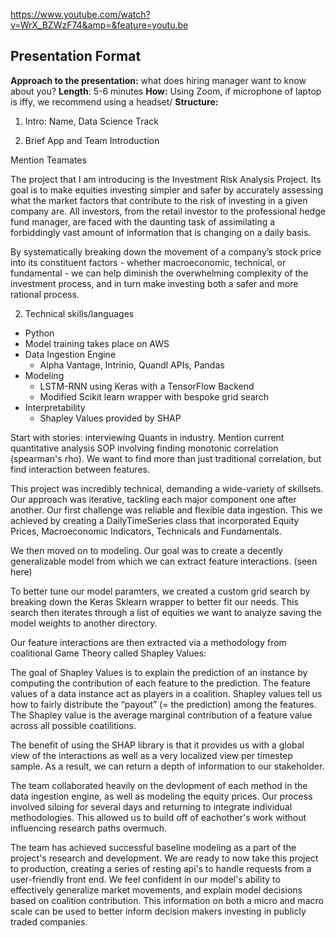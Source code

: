 https://www.youtube.com/watch?v=WrX_BZWzF74&amp=&feature=youtu.be
## Presentation Format
**Approach to the presentation:** what does hiring manager want to know about you? 
**Length**: 5-6 minutes
**How:** Using Zoom, if microphone of laptop is iffy, we recommend using a headset/
**Structure:**
1. Intro: Name, Data Science Track

 
2. Brief App and Team Introduction

Mention Teamates

The project that I am introducing is the Investment Risk Analysis Project.  Its goal is to make equities investing simpler and safer by accurately assessing what the market factors that contribute to the risk of investing in a given company are. All investors, from the retail investor to the professional hedge fund manager, are faced with the daunting task of assimilating a forbiddingly vast amount of information that is changing on a daily basis.

By systematically breaking down the movement of a company’s stock price into its constituent factors - whether macroeconomic, technical, or fundamental - we can help diminish the overwhelming complexity of the investment process, and in turn make investing both a safer and more rational process.


2. Technical skills/languages
 - Python
 - Model training takes place on AWS
 - Data Ingestion Engine
     - Alpha Vantage, Intrinio, Quandl APIs, Pandas
 - Modeling 
     - LSTM-RNN using Keras with a TensorFlow Backend
     - Modified Scikit learn wrapper with bespoke grid search
 - Interpretability
     - Shapley Values provided by SHAP
    
Start with stories: interviewing Quants in industry. Mention current quantitative analysis SOP involving finding monotonic correlation (spearman's rho). We want to find more than just traditional correlation, but find interaction between features. 
    
This project was incredibly technical, demanding a wide-variety of skillsets. Our approach was iterative, tackling each major component one after another. Our first challenge was reliable and flexible data ingestion. This we achieved by creating a DailyTimeSeries class that incorporated Equity Prices, Macroeconomic Indicators, Technicals and Fundamentals. 

We then moved on to modeling. Our goal was to create a decently generalizable model from which we can extract feature interactions. (seen here)

To better tune our model paramters, we created a custom grid search by breaking down the Keras Sklearn wrapper to better fit our needs. This search then iterates through a list of equities we want to analyze saving the model weights to another directory. 

Our feature interactions are then extracted via a methodology from coalitional Game Theory called Shapley Values:

The goal of Shapley Values is to explain the prediction of an instance by computing the contribution of each feature to the prediction. The feature values of a data instance act as players in a coalition. Shapley values tell us how to fairly distribute the “payout” (= the prediction) among the features. The Shapley value is the average marginal contribution of a feature value across all possible coatilitions.

The benefit of using the SHAP library is that it provides us with a global view of the interactions as well as a very localized view per timestep sample. As a result, we can return a depth of information to our stakeholder. 

The team collaborated heavily on the devlopment of each method in the data ingestion engine, as well as modeling the equity prices. Our process involved siloing for several days and returning to integrate individual methodologies. This allowed us to build off of eachother's work without influencing research paths overmuch. 

The team has achieved successful baseline modeling as a part of the project's research and development. We are ready to now take this project to production, creating a series of resting api's to handle requests from a user-friendly front end. We feel confident in our model's ability to effectively generalize market movements, and explain model decisions based on coalition contribution. This information on both a micro and macro scale can be used to better inform decision makers investing in publicly traded companies. 